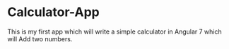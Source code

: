 # Calculator-App
 This is my first app which will write a simple calculator in Angular 7 which will Add two numbers.
